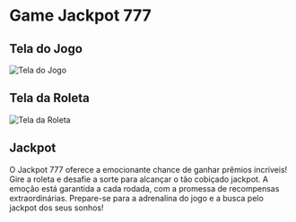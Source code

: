 # Game Jackpot 777

## Tela do Jogo
![Tela do Jogo](https://raw.githubusercontent.com/DevSntosx71/GameJackpot777/main/JackPot777/src/lib/img/telaJogo.png)

## Tela da Roleta
![Tela da Roleta](https://raw.githubusercontent.com/DevSntosx71/GameJackpot777/main/JackPot777/src/lib/img/telaRoleta.png)

## Jackpot
O Jackpot 777 oferece a emocionante chance de ganhar prêmios incríveis! Gire a roleta e desafie a sorte para alcançar o tão cobiçado jackpot. A emoção está garantida a cada rodada, com a promessa de recompensas extraordinárias. Prepare-se para a adrenalina do jogo e a busca pelo jackpot dos seus sonhos!
